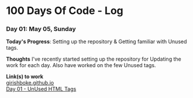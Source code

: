 # 100 Days Of Code - Log

### Day 01: May 05, Sunday

**Today's Progress**: Setting up the repository & Getting familiar with Unused tags.

**Thoughts** I've recently started setting up the repository for Updating the work for each day. Also have worked on the few Unused tags.

**Link(s) to work**
<br />
<a href="https://www.girishboke.github.io">girishboke.github.io</a> <br />
<a href="https://www.girishboke.github.io/day01/index.html">Day 01 - UnUsed HTML Tags </a>